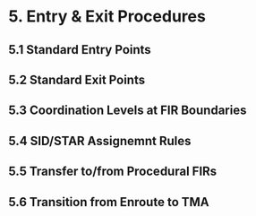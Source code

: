 # 5. Entry & Exit Procedures
## 5.1 Standard Entry Points

## 5.2 Standard Exit Points

## 5.3 Coordination Levels at FIR Boundaries


## 5.4 SID/STAR Assignemnt Rules


## 5.5 Transfer to/from Procedural FIRs


## 5.6 Transition from Enroute to TMA